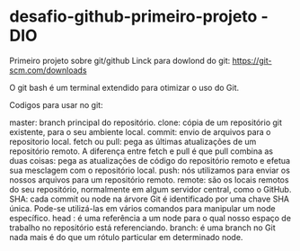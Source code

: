 # desafio-github-primeiro-projeto -DIO
Primeiro projeto sobre  git/github
Linck para dowlond do git: https://git-scm.com/downloads

O git bash é um terminal extendido para otimizar o uso do Git.

Codigos para usar no git:

master: branch principal do repositório.
clone: cópia de um repositório git existente, para o seu ambiente local.
commit: envio de arquivos para o repositorio local.
fetch ou pull: pega as últimas atualizações de um repositório remoto. A diferença entre fetch e pull é que pull combina as duas coisas: pega as atualizações de código do repositório remoto e efetua sua mesclagem com o repositório local.
push: nós utilizamos para enviar os nossos arquivos para um repositório remoto.
remote: são os locais remotos do seu repositório, normalmente em algum servidor central, como o GitHub.
SHA: cada commit ou node na árvore Git é identificado por uma chave SHA única. Pode-se utilizá-las em vários comandos para manipular um node específico.
head : é uma referência a um node para o qual nosso espaço de trabalho no repositório está referenciando.
branch: é uma branch no Git nada mais é do que um rótulo particular em determinado node.
